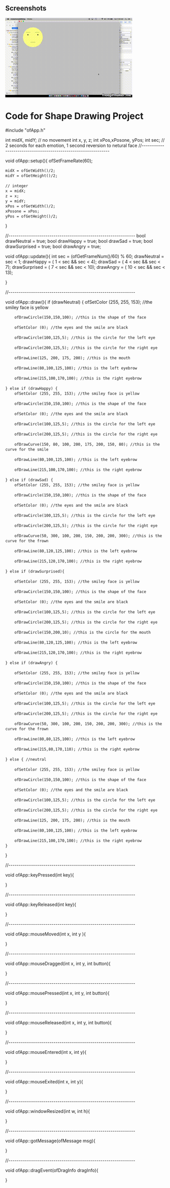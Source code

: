## Screenshots
![alt text](https://github.com/wittenjeremy/openframeworks/blob/master/Image%20files/newemotionsgif.gif)



# Code for Shape Drawing Project
#include "ofApp.h"

int midX, midY; // no movement
int x, y, z;
int xPos,xPosone, yPos;
int sec; // 2 seconds for each emotion, 1 second reversion to netural face
//--------------------------------------------------------------

void ofApp::setup(){
    ofSetFrameRate(60);
    
    midX = ofGetWidth()/2;
    midY = ofGetHeight()/2;
    
    // integer
    x = midX;
    z = x;
    y = midY;
    xPos = ofGetWidth()/2;
    xPosone = xPos;
    yPos = ofGetHeight()/2;
}

//--------------------------------------------------------------
bool drawNeutral = true;
bool drawHappy = true;
bool drawSad = true;
bool drawSurprised = true;
bool drawAngry = true;


void ofApp::update(){
    int sec = (ofGetFrameNum()/60) % 60;
    drawNeutral = sec < 1;
    drawHappy = ( 1 < sec && sec < 4);
    drawSad = (  4 < sec && sec < 7);
    drawSurprised = ( 7 < sec && sec < 10);
    drawAngry = ( 10 < sec && sec < 13);
    
}

//--------------------------------------------------------------

void ofApp::draw(){
    if (drawNeutral) {
        ofSetColor (255, 255, 153); //the smiley face is yellow
        
        ofDrawCircle(150,150,100); //this is the shape of the face
        
        ofSetColor (0); //the eyes and the smile are black
        
        ofDrawCircle(100,125,5); //this is the circle for the left eye
        
        ofDrawCircle(200,125,5); //this is the circle for the right eye
        
        ofDrawLine(125, 200, 175, 200); //this is the mouth
        
        ofDrawLine(80,100,125,100); //this is the left eyebrow
        
        ofDrawLine(215,100,170,100); //this is the right eyebrow
        
    } else if (drawHappy) {
        ofSetColor (255, 255, 153); //the smiley face is yellow
        
        ofDrawCircle(150,150,100); //this is the shape of the face
        
        ofSetColor (0); //the eyes and the smile are black
        
        ofDrawCircle(100,125,5); //this is the circle for the left eye
        
        ofDrawCircle(200,125,5); //this is the circle for the right eye
        
        ofDrawCurve(150, 80, 100, 200, 175, 200, 150, 80); //this is the curve for the smile
        
        ofDrawLine(80,100,125,100); //this is the left eyebrow
        
        ofDrawLine(215,100,170,100); //this is the right eyebrow
        
    } else if (drawSad) {
        ofSetColor (255, 255, 153); //the smiley face is yellow
        
        ofDrawCircle(150,150,100); //this is the shape of the face
        
        ofSetColor (0); //the eyes and the smile are black
        
        ofDrawCircle(100,125,5); //this is the circle for the left eye
        
        ofDrawCircle(200,125,5); //this is the circle for the right eye
        
        ofDrawCurve(50, 300, 100, 200, 150, 200, 200, 300); //this is the curve for the frown
        
        ofDrawLine(80,120,125,100); //this is the left eyebrow
        
        ofDrawLine(215,120,170,100); //this is the right eyebrow
        
    } else if (drawSurprised){
    
        ofSetColor (255, 255, 153); //the smiley face is yellow
        
        ofDrawCircle(150,150,100); //this is the shape of the face
        
        ofSetColor (0); //the eyes and the smile are black
        
        ofDrawCircle(100,125,5); //this is the circle for the left eye
        
        ofDrawCircle(200,125,5); //this is the circle for the right eye
        
        ofDrawCircle(150,200,10); //this is the circle for the mouth
        
        ofDrawLine(80,120,125,100); //this is the left eyebrow
        
        ofDrawLine(215,120,170,100); //this is the right eyebrow
        
    } else if (drawAngry) {
    
        ofSetColor (255, 255, 153); //the smiley face is yellow
        
        ofDrawCircle(150,150,100); //this is the shape of the face
        
        ofSetColor (0); //the eyes and the smile are black
        
        ofDrawCircle(100,125,5); //this is the circle for the left eye
        
        ofDrawCircle(200,125,5); //this is the circle for the right eye
        
        ofDrawCurve(50, 300, 100, 200, 150, 200, 200, 300); //this is the curve for the frown
        
        ofDrawLine(80,80,125,100); //this is the left eyebrow
        
        ofDrawLine(215,80,170,110); //this is the right eyebrow
        
    } else { //neutral
    
        ofSetColor (255, 255, 153); //the smiley face is yellow
        
        ofDrawCircle(150,150,100); //this is the shape of the face
        
        ofSetColor (0); //the eyes and the smile are black
        
        ofDrawCircle(100,125,5); //this is the circle for the left eye
        
        ofDrawCircle(200,125,5); //this is the circle for the right eye
        
        ofDrawLine(125, 200, 175, 200); //this is the mouth
        
        ofDrawLine(80,100,125,100); //this is the left eyebrow
        
        ofDrawLine(215,100,170,100); //this is the right eyebrow
    }
    
}


//--------------------------------------------------------------

void ofApp::keyPressed(int key){
    
    
    
}



//--------------------------------------------------------------

void ofApp::keyReleased(int key){
    
    
    
}



//--------------------------------------------------------------

void ofApp::mouseMoved(int x, int y ){
    
    
    
}



//--------------------------------------------------------------

void ofApp::mouseDragged(int x, int y, int button){
    
    
    
}



//--------------------------------------------------------------

void ofApp::mousePressed(int x, int y, int button){
    
    
    
}



//--------------------------------------------------------------

void ofApp::mouseReleased(int x, int y, int button){
    
    
    
}



//--------------------------------------------------------------

void ofApp::mouseEntered(int x, int y){
    
    
    
}



//--------------------------------------------------------------

void ofApp::mouseExited(int x, int y){
    
    
    
}



//--------------------------------------------------------------

void ofApp::windowResized(int w, int h){
    
    
    
}



//--------------------------------------------------------------

void ofApp::gotMessage(ofMessage msg){
    
    
    
}



//--------------------------------------------------------------

void ofApp::dragEvent(ofDragInfo dragInfo){
    
    
    
}
